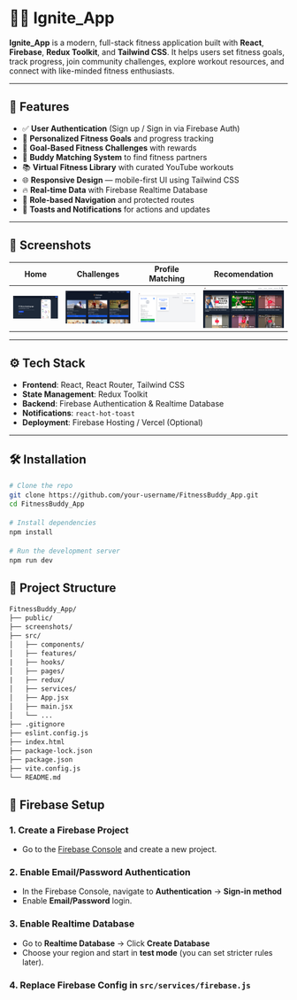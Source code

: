 # 🏋️‍♂️ Ignite_App

**Ignite_App** is a modern, full-stack fitness application built with **React**, **Firebase**, **Redux Toolkit**, and **Tailwind CSS**. It helps users set fitness goals, track progress, join community challenges, explore workout resources, and connect with like-minded fitness enthusiasts.

---

## 🚀 Features

- ✅ **User Authentication** (Sign up / Sign in via Firebase Auth)
- 🧠 **Personalized Fitness Goals** and progress tracking
- 🎯 **Goal-Based Fitness Challenges** with rewards
- 🤝 **Buddy Matching System** to find fitness partners
- 📚 **Virtual Fitness Library** with curated YouTube workouts
- 🌐 **Responsive Design** — mobile-first UI using Tailwind CSS
- 🔥 **Real-time Data** with Firebase Realtime Database
- 🧭 **Role-based Navigation** and protected routes
- 🎉 **Toasts and Notifications** for actions and updates

---

## 📸 Screenshots

| Home                            | Challenges                                  | Profile Matching                      | Recomendation                                     |
| ------------------------------- | ------------------------------------------- | ------------------------------------- | ------------------------------------------------- |
| ![Home](./screenshots/home.png) | ![Challenges](./screenshots/challenges.png) | ![Profile](./screenshots/profile.png) | ![Recomendation](./screenshots/recomendation.png) |

---

## ⚙️ Tech Stack

- **Frontend**: React, React Router, Tailwind CSS
- **State Management**: Redux Toolkit
- **Backend**: Firebase Authentication & Realtime Database
- **Notifications**: `react-hot-toast`
- **Deployment**: Firebase Hosting / Vercel (Optional)

---

## 🛠️ Installation

```bash
# Clone the repo
git clone https://github.com/your-username/FitnessBuddy_App.git
cd FitnessBuddy_App

# Install dependencies
npm install

# Run the development server
npm run dev
```

## 📁 Project Structure

```
FitnessBuddy_App/
├── public/
├── screenshots/
├── src/
│   ├── components/
│   ├── features/
|   ├── hooks/
│   ├── pages/
|   ├── redux/
│   ├── services/
│   ├── App.jsx
│   ├── main.jsx
│   └── ...
├── .gitignore
├── eslint.config.js
├── index.html
├── package-lock.json
├── package.json
├── vite.config.js
└── README.md
```

## 🔐 Firebase Setup

### 1. Create a Firebase Project

- Go to the [Firebase Console](https://firebase.google.com/) and create a new project.

### 2. Enable Email/Password Authentication

- In the Firebase Console, navigate to **Authentication** → **Sign-in method**
- Enable **Email/Password** login.

### 3. Enable Realtime Database

- Go to **Realtime Database** → Click **Create Database**
- Choose your region and start in **test mode** (you can set stricter rules later).

### 4. Replace Firebase Config in `src/services/firebase.js`
